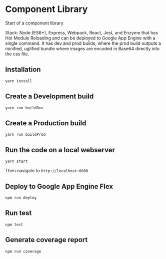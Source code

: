 # Component Library

Start of a component library

Stack: Node (ES6+), Express, Webpack, React, Jest, and Enzyme that has Hot Module Reloading and can be deployed to Google App Engine with a single command. It has dev and prod builds, where the prod build outputs a minified, uglified bundle where images are encoded in Base64 directly into the css file.


## Installation

    yarn install

## Create a Development build

    yarn run buildDev

## Create a Production build

    yarn run buildProd

## Run the code on a local webserver

    yarn start

Then navigate to `http://localhost:8080`

## Deploy to Google App Engine Flex

    npm run deploy

## Run test

    npm test

## Generate coverage report

    npm run coverage

